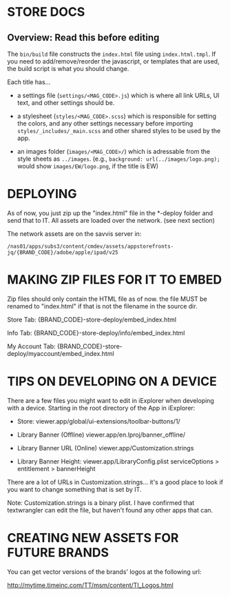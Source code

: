 
STORE DOCS
================================================================================

## Overview: Read this before editing

The `bin/build` file constructs the `index.html` file using `index.html.tmpl`.
If you need to add/remove/reorder the javascript, or templates that are used,
the build script is what you should change.

Each title has…

 - a settings file (`settings/<MAG_CODE>.js`) which is where all
   link URLs, UI text, and other settings should be.

 - a stylesheet (`styles/<MAG_CODE>.scss`) which is responsible 
   for setting the colors, and any other settings necessary before importing
   `styles/_includes/_main.scss` and other shared styles to be used by the 
   app.

 - an images folder (`images/<MAG_CODE>/`) which is adressable from the style
   sheets as `../images`. (e.g., `background: url(../images/logo.png);` would
   show `images/EW/logo.png`, if the title is EW)


DEPLOYING
================================================================================

As of now, you just zip up the "index.html" file in the *-deploy folder and send
that to IT. All assets are loaded over the network. (see next section)

The network assets are on the savvis server in:

    /nas01/apps/subs3/content/cmdev/assets/appstorefronts-jq/{BRAND_CODE}/adobe/apple/ipad/v25


MAKING ZIP FILES FOR IT TO EMBED
================================================================================

Zip files should only contain the HTML file as of now. the file MUST be renamed
to "index.html" if that is not the filename in the source dir.


Store Tab:
    {BRAND_CODE}-store-deploy/embed_index.html
    
Info Tab:
    {BRAND_CODE}-store-deploy/info/embed_index.html
    
My Account Tab:
    {BRAND_CODE}-store-deploy/myaccount/embed_index.html


TIPS ON DEVELOPING ON A DEVICE
================================================================================

There are a few files you might want to edit in iExplorer when developing with a
device. Starting in the root directory of the App in iExplorer:

- Store:
    viewer.app/global/ui-extensions/toolbar-buttons/1/

- Library Banner (Offline)
    viewer.app/en.lproj/banner_offline/

- Library Banner URL (Online)
    viewer.app/Customization.strings
    
- Library Banner Height:
    viewer.app/LibraryConfig.plist
        serviceOptions > entitlement > bannerHeight
        
There are a lot of URLs in Customization.strings… it's a good place to look if 
you want to change something that is set by IT.

Note: Customization.strings is a binary plist. I have confirmed that 
textwrangler can edit the file, but haven't found any other apps that can.
        

CREATING NEW ASSETS FOR FUTURE BRANDS
================================================================================

You can get vector versions of the brands' logos at the following url:

http://mytime.timeinc.com/TT/msm/content/TI_Logos.html
    

